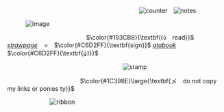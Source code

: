 ⠀⠀⠀⠀⠀⠀⠀⠀⠀⠀⠀⠀⠀  ⠀  ⠀  ⠀  ⠀  ⠀  ⠀  ⠀    ⠀  ⠀  ⠀  ⠀  ⠀ ![counter](https://komarev.com/ghpvc/?username=melomanie&color=grey&label=𝜗ৎ&abbreviated=true) ⠀![notes](https://wilardo.crd.co/assets/images/gallery27/870025ee_original.gif?v=37f3ab52)

 ⠀  ⠀  ⠀ ![image](https://i.ibb.co/5XpXYDWD/IMG-2001.jpg)

 ⠀  ⠀  ⠀  ⠀  ⠀  ⠀  ⠀  ⠀  ⠀  ⠀  ⠀  ⠀  ⠀  $\color{#193CB8}{\textbf{꒰ა ⠀read}}$ [*strawpage*](https://paintedpink.straw.page)⠀ ⟢⠀ $\color{#C6D2FF}{\textbf{sign}}$ [*atabook*](https://melomanie.atabook.org/)⠀ $\color{#C6D2FF}{\textbf{໒꒱}}$

 ⠀ 
 ⠀ ⠀  ⠀  ⠀  ⠀   ⠀  ⠀  ⠀  ⠀  ⠀  ⠀  ⠀  ⠀  ⠀  ⠀  ⠀  ⠀  ⠀ ![stamp](https://wilardo.crd.co/assets/images/gallery16/aa2ea780_original.png?v=c0a0770b)
  
 ⠀  ⠀  ⠀  ⠀  ⠀  ⠀  ⠀  ⠀  ⠀   ⠀  ⠀  ⠀ $\color{#1C398E}\large{\textbf{メ ⠀do not copy my links or ponies ty}}$

 ⠀  ⠀  ⠀  ⠀  ⠀  ⠀  ⠀ ![ribbon](https://i.ibb.co/Mxr5vGr5/Magic-Eraser-250731-013929.png)
